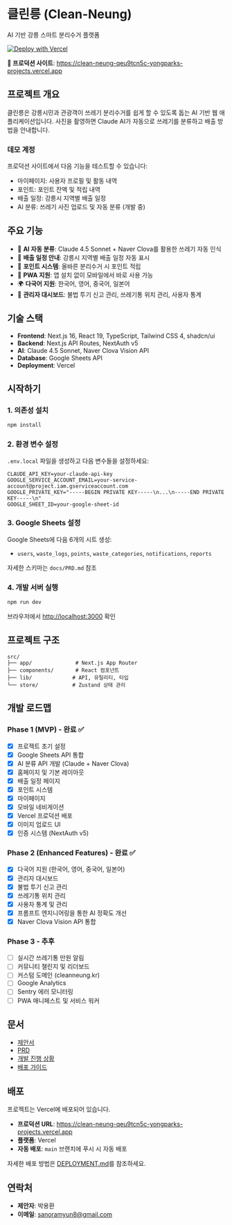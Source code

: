 # 클린릉 (Clean-Neung)

AI 기반 강릉 스마트 분리수거 플랫폼

[![Deploy with Vercel](https://vercel.com/button)](https://clean-neung-qeu9tcn5c-yongparks-projects.vercel.app)

**🚀 프로덕션 사이트**: https://clean-neung-qeu9tcn5c-yongparks-projects.vercel.app

## 프로젝트 개요

클린릉은 강릉시민과 관광객이 쓰레기 분리수거를 쉽게 할 수 있도록 돕는 AI 기반 웹 애플리케이션입니다. 사진을 촬영하면 Claude AI가 자동으로 쓰레기를 분류하고 배출 방법을 안내합니다.

### 데모 계정

프로덕션 사이트에서 다음 기능을 테스트할 수 있습니다:
- 마이페이지: 사용자 프로필 및 활동 내역
- 포인트: 포인트 잔액 및 적립 내역
- 배출 일정: 강릉시 지역별 배출 일정
- AI 분류: 쓰레기 사진 업로드 및 자동 분류 (개발 중)

## 주요 기능

- 🤖 **AI 자동 분류**: Claude 4.5 Sonnet + Naver Clova를 활용한 쓰레기 자동 인식
- 📅 **배출 일정 안내**: 강릉시 지역별 배출 일정 자동 표시
- 🎁 **포인트 시스템**: 올바른 분리수거 시 포인트 적립
- 📱 **PWA 지원**: 앱 설치 없이 모바일에서 바로 사용 가능
- 🌍 **다국어 지원**: 한국어, 영어, 중국어, 일본어
- 👮 **관리자 대시보드**: 불법 투기 신고 관리, 쓰레기통 위치 관리, 사용자 통계

## 기술 스택

- **Frontend**: Next.js 16, React 19, TypeScript, Tailwind CSS 4, shadcn/ui
- **Backend**: Next.js API Routes, NextAuth v5
- **AI**: Claude 4.5 Sonnet, Naver Clova Vision API
- **Database**: Google Sheets API
- **Deployment**: Vercel

## 시작하기

### 1. 의존성 설치
```bash
npm install
```

### 2. 환경 변수 설정

`.env.local` 파일을 생성하고 다음 변수들을 설정하세요:

```env
CLAUDE_API_KEY=your-claude-api-key
GOOGLE_SERVICE_ACCOUNT_EMAIL=your-service-account@project.iam.gserviceaccount.com
GOOGLE_PRIVATE_KEY="-----BEGIN PRIVATE KEY-----\n...\n-----END PRIVATE KEY-----\n"
GOOGLE_SHEET_ID=your-google-sheet-id
```

### 3. Google Sheets 설정

Google Sheets에 다음 6개의 시트 생성:
- `users`, `waste_logs`, `points`, `waste_categories`, `notifications`, `reports`

자세한 스키마는 `docs/PRD.md` 참조

### 4. 개발 서버 실행
```bash
npm run dev
```

브라우저에서 [http://localhost:3000](http://localhost:3000) 확인

## 프로젝트 구조

```
src/
├── app/              # Next.js App Router
├── components/       # React 컴포넌트
├── lib/             # API, 유틸리티, 타입
└── store/           # Zustand 상태 관리
```

## 개발 로드맵

### Phase 1 (MVP) - 완료 ✅
- [x] 프로젝트 초기 설정
- [x] Google Sheets API 통합
- [x] AI 분류 API 개발 (Claude + Naver Clova)
- [x] 홈페이지 및 기본 레이아웃
- [x] 배출 일정 페이지
- [x] 포인트 시스템
- [x] 마이페이지
- [x] 모바일 네비게이션
- [x] Vercel 프로덕션 배포
- [x] 이미지 업로드 UI
- [x] 인증 시스템 (NextAuth v5)

### Phase 2 (Enhanced Features) - 완료 ✅
- [x] 다국어 지원 (한국어, 영어, 중국어, 일본어)
- [x] 관리자 대시보드
- [x] 불법 투기 신고 관리
- [x] 쓰레기통 위치 관리
- [x] 사용자 통계 및 관리
- [x] 프롬프트 엔지니어링을 통한 AI 정확도 개선
- [x] Naver Clova Vision API 통합

### Phase 3 - 추후
- [ ] 실시간 쓰레기통 만원 알림
- [ ] 커뮤니티 챌린지 및 리더보드
- [ ] 커스텀 도메인 (cleanneung.kr)
- [ ] Google Analytics
- [ ] Sentry 에러 모니터링
- [ ] PWA 매니페스트 및 서비스 워커

## 문서

- [제안서](docs/제안서_강릉_쓰레기_AI관리앱.md)
- [PRD](docs/PRD.md)
- [개발 진행 상황](docs/PROGRESS.md)
- [배포 가이드](docs/DEPLOYMENT.md)

## 배포

프로젝트는 Vercel에 배포되어 있습니다.

- **프로덕션 URL**: https://clean-neung-qeu9tcn5c-yongparks-projects.vercel.app
- **플랫폼**: Vercel
- **자동 배포**: `main` 브랜치에 푸시 시 자동 배포

자세한 배포 방법은 [DEPLOYMENT.md](docs/DEPLOYMENT.md)를 참조하세요.

## 연락처

- **제안자**: 박용환
- **이메일**: sanoramyun8@gmail.com
